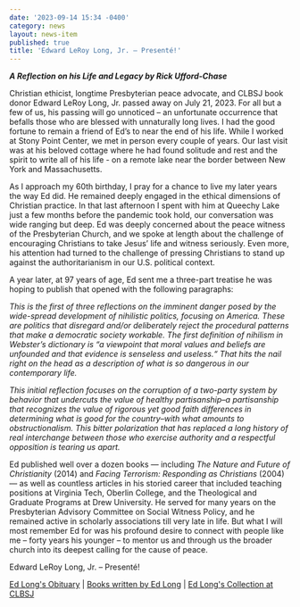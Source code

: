 ```yaml
---
date: '2023-09-14 15:34 -0400'
category: news
layout: news-item
published: true
title: 'Edward LeRoy Long, Jr. — Presenté!'
---
```

_**A Reflection on his Life and Legacy by Rick Ufford-Chase**_

Christian ethicist, longtime Presbyterian peace advocate, and CLBSJ book donor Edward LeRoy Long, Jr. passed away on July 21, 2023. For all but a few of us, his passing will go unnoticed – an unfortunate occurrence that befalls those who are blessed with unnaturally long lives. I had the good fortune to remain a friend of Ed’s to near the end of his life. While I worked at Stony Point Center, we met in person every couple of years. Our last visit was at his beloved cottage where he had found solitude and rest and the spirit to write all of his life - on a remote lake near the border between New York and Massachusetts. 

As I approach my 60th birthday, I pray for a chance to live my later years the way Ed did. He remained deeply engaged in the ethical dimensions of Christian practice. In that last afternoon I spent with him at Queechy Lake just a few months before the pandemic took hold, our conversation was wide ranging but deep. Ed was deeply concerned about the peace witness of the Presbyterian Church, and we spoke at length about the challenge of encouraging Christians to take Jesus’ life and witness seriously. Even more, his attention had turned to the challenge of pressing Christians to stand up against the authoritarianism in our U.S. political context.

A year later, at 97 years of age, Ed sent me a three-part treatise he was hoping to publish that opened with the following paragraphs:

_This is the first of three reflections on the imminent danger posed by the wide-spread development of nihilistic politics, focusing on America. These are politics that disregard and/or deliberately reject the procedural patterns that make a democratic society workable. The first definition of nihilism in Webster’s dictionary is “a viewpoint that moral values and beliefs are unfounded and that evidence is senseless and useless.“ That hits the nail right on the head as a description of what is so dangerous in our contemporary life._

_This initial reflection focuses on the corruption of a two-party system by behavior that undercuts the value of healthy partisanship–a partisanship that recognizes the value of rigorous yet good faith differences in determining what is good for the country–with what amounts to obstructionalism. This bitter polarization that has replaced a long history of real interchange between those who exercise authority and a respectful opposition is tearing us apart._

Ed published well over a dozen books — including _The Nature and Future of Christianity_ (2014) and _Facing Terrorism: Responding as Christians_ (2004) — as well as countless articles in his storied career that included teaching positions at Virginia Tech, Oberlin College, and the Theological and Graduate Programs at Drew University. He served for many years on the Presbyterian Advisory Committee on Social Witness Policy, and he remained active in scholarly associations till very late in life. But what I will most remember Ed for was his profound desire to connect with people like me – forty years his younger – to mentor us and through us the broader church into its deepest calling for the cause of peace.

Edward LeRoy Long, Jr. – Presenté!

[Ed Long's Obituary](https://www.dickenfuneralhome.com/obituary/Edward-LongJr)  |  [Books written by Ed Long](https://www.amazon.com/s?i=stripbooks&rh=p_27%3AEdward+LeRoy+Long+Jr.&s=relevancerank&text=Edward+LeRoy+Long+Jr.)   |   [Ed Long's Collection at CLBSJ](https://www.librarything.com/catalog/clbsj?tag=Long)
